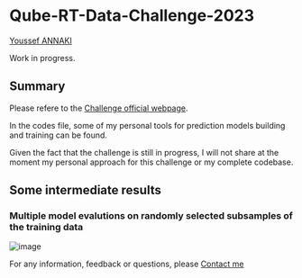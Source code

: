 # Qube-RT-Data-Challenge-2023

[Youssef ANNAKI](https://www.linkedin.com/in/youssef-annaki-a91ab5192/)

Work in progress.

## Summary
Please refere to the [Challenge official webpage](https://challengedata.ens.fr/participants/challenges/97/).

In the codes file, some of my personal tools for prediction models building and training can be found.

Given the fact that the challenge is still in progress, I will not share at the moment my personal approach for this challenge or my complete codebase.

## Some intermediate results

### Multiple model evalutions on randomly selected subsamples of the training data

![image](https://github.com/YsfAnnaki/Qube-RT-Data-Challenge-2023/assets/134018406/b10fcbbe-cda6-4d96-ba24-967c80cfac73)


For any information, feedback or questions, please [Contact me](mailto:annaki.youssef@gmail.com?subject=[GitHub]%20Source%20Han%20Sans)

